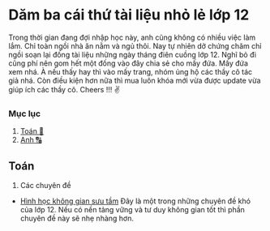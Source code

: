 # Dăm ba cái thứ tài liệu nhỏ lẻ lớp 12

Trong thời gian đang đợi nhập học này, anh cũng không có nhiều việc làm lắm. Chỉ toàn ngồi nhà ăn nằm và ngủ thôi. Nay tự nhiên dở chứng chăm chỉ ngồi soạn lại đống tài liệu những ngày tháng điên cuồng lớp 12. Nghĩ bỏ đi cũng phí nên gom hết một đống vào đây chia sẻ cho mấy đứa. Mấy đứa xem nhá. À nếu thấy hay thì vào mấy trang, nhóm ủng hộ các thầy cô tác giả nhá. Còn điều kiện hơn nữa thì mua luôn khóa mới vừa được update vừa giúp ích các thầy cô.
Cheers !!! ✌️

### Mục lục
1. [Toán 📐](#Toán)
2. [Anh 🔠](#Anh)

## Toán
1. Các chuyên đề

* [Hình học không gian sưu tầm](https://drive.google.com/drive/u/0/folders/1To3ZJILS-ABU5DtNFaiY9M7j0D2A5ahj)
Đây là một trong những chuyên đề khó của lớp 12. Nếu có nền tảng vững và tư duy không gian tốt thì phần chuyên đề này sẽ nhẹ nhàng hơn. 
